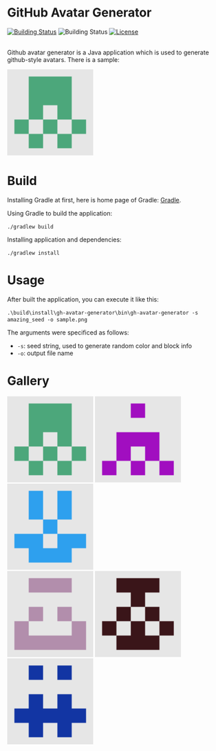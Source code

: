 # GitHub Avatar Generator

<div>
    <a href="https://github.com/FlyAndNotDown/github-avatar-generator/actions"><img alt="Building Status" src="https://img.shields.io/github/workflow/status/FlyAndNotDown/github-avatar-generator/Java%20CI%20with%20Gradle?style=for-the-badge"/></a>
    <a><img alt="Building Status" src="https://img.shields.io/github/repo-size/FlyAndNotDown/github-avatar-generator?style=for-the-badge"/></a>
    <a href="https://github.com/FlyAndNotDown/github-avatar-generator/blob/master/LICENSE"><img alt="License" src="https://img.shields.io/github/license/FlyAndNotDown/github-avatar-generator?style=for-the-badge"/></a>
</div>

<br/>

Github avatar generator is a Java application which is used to generate github-style avatars. There is a sample:

<img src="docs/img/sample1.png" width="200"/>

# Build

Installing Gradle at first, here is home page of Gradle: [Gradle]([Gradle](https://gradle.org/install/#manually)).

Using Gradle to build the application:

```shell
./gradlew build
```

Installing application and dependencies:

```shell
./gradlew install
```

# Usage

After built the application, you can execute it like this:

```shell
.\build\install\gh-avatar-generator\bin\gh-avatar-generator -s amazing_seed -o sample.png
```

The arguments were specificed as follows:

* `-s`: seed string, used to generate random color and block info
* `-o`: output file name

# Gallery

<div>
    <img src="docs/img/sample1.png" width="200"/>
    <img src="docs/img/sample2.png" width="200"/>
    <img src="docs/img/sample3.png" width="200"/>
</div>
<div>
    <img src="docs/img/sample4.png" width="200"/>
    <img src="docs/img/sample5.png" width="200"/>
    <img src="docs/img/sample6.png" width="200"/>
</div>
